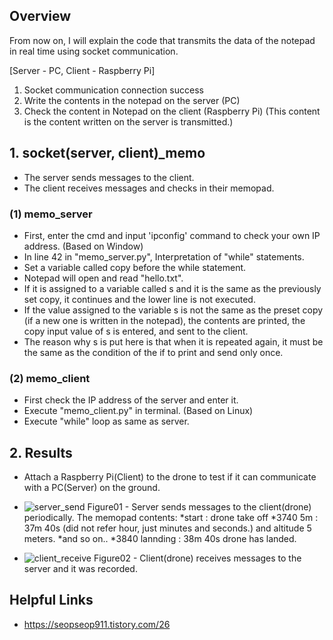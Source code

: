 ## Overview

From now on, I will explain the code that transmits the data of the notepad in real time using socket communication.

[Server - PC, Client - Raspberry Pi]

1. Socket communication connection success
2. Write the contents in the notepad on the server (PC)
3. Check the content in Notepad on the client (Raspberry Pi) (This content is the content written on the server is transmitted.)

## 1. socket(server, client)_memo

+ The server sends messages to the client.
+ The client receives messages and checks in their memopad.

### (1) memo_server
+ First, enter the cmd and input 'ipconfig' command to check your own IP address. (Based on Window)
+ In line 42 in "memo_server.py", Interpretation of "while" statements.
+ Set a variable called copy before the while statement.
+ Notepad will open and read "hello.txt".
+ If it is assigned to a variable called s and it is the same as the previously set copy, it continues and the lower line is not executed.
+ If the value assigned to the variable s is not the same as the preset copy (if a new one is written in the notepad), the contents are printed, the copy input value of s is entered, and sent to the client.
+ The reason why s is put here is that when it is repeated again, it must be the same as the condition of the if to print and send only once.

### (2) memo_client
+ First check the IP address of the server and enter it.
+ Execute "memo_client.py" in terminal. (Based on Linux)
+ Execute "while" loop as same as server.

## 2. Results
+ Attach a Raspberry Pi(Client) to the drone to test if it can communicate with a PC(Server) on the ground.
+ ![server_send](https://user-images.githubusercontent.com/117963984/222891202-5f278d58-973b-4c19-b979-fa11c63cc06d.jpg)
Figure01 - Server sends messages to the client(drone) periodically.
The memopad contents:
  *start : drone take off
  *3740 5m : 37m 40s (did not refer hour, just minutes and seconds.) and altitude 5 meters.
  *and so on..
  *3840 lannding : 38m 40s drone has landed.

+ ![client_receive](https://user-images.githubusercontent.com/117963984/222891174-5b4c068d-2adf-416b-bd44-2ee7c34a55f7.jpg)
Figure02 - Client(drone) receives messages to the server and it was recorded.


## Helpful Links
* https://seopseop911.tistory.com/26

